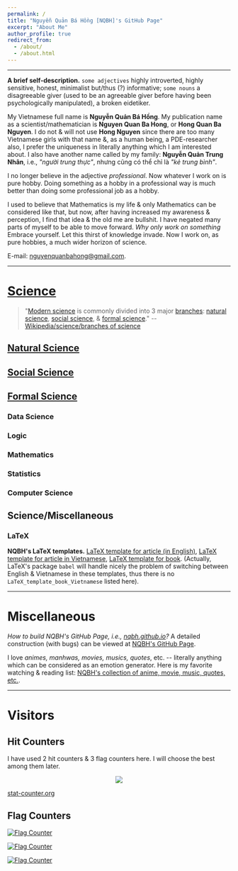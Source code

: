 ```yaml
---
permalink: /
title: "Nguyễn Quản Bá Hồng [NQBH]'s GitHub Page"
excerpt: "About Me"
author_profile: true
redirect_from: 
  - /about/
  - /about.html
---
```


------
**A brief self-description.** `some adjectives` highly introverted, highly sensitive, honest, minimalist but/thus (?) informative; `some nouns` a disagreeable giver (used to be an agreeable giver before having been psychologically manipulated), a broken eidetiker.

My Vietnamese full name is **Nguyễn Quản Bá Hồng**. My publication name as a scientist/mathematician is **Nguyen Quan Ba Hong**, or **Hong Quan Ba Nguyen**. I do not & will not use **Hong Nguyen** since there are too many Vietnamese girls with that name &, as a human being, a PDE-researcher also, I prefer the uniqueness in literally anything which I am interested about. I also have another name called by my family: **Nguyễn Quản Trung Nhân**, i.e., *"người trung thực"*, nhưng cũng có thể chỉ là *"kẻ trung bình"*.

I no longer believe in the adjective *professional*. Now whatever I work on is pure hobby. Doing something as a hobby in a professional way is much better than doing some professional job as a hobby.

I used to believe that Mathematics is my life & only Mathematics can be considered like that, but now, after having increased my awareness & perception, I find that idea & the old me are bullshit. I have negated many parts of myself to be able to move forward. *Why only work on something* Embrace yourself. Let this thirst of knowledge invade. Now I work on, as pure hobbies, a much wider horizon of science.

E-mail: <nguyenquanbahong@gmail.com>.

------

[Science](https://en.wikipedia.org/wiki/Science)
======
> "[Modern science](https://en.wikipedia.org/wiki/History_of_science#Modern_science) is commonly divided into 3 major [branches](https://en.wikipedia.org/wiki/Branches_of_science): [natural science](https://en.wikipedia.org/wiki/Natural_science), [social science](https://en.wikipedia.org/wiki/Social_science), & [formal science](https://en.wikipedia.org/wiki/Formal_science)." -- [Wikipedia/science/branches of science](https://en.wikipedia.org/wiki/Science#Branches_of_science)


[Natural Science](https://en.wikipedia.org/wiki/Natural_science)
------

[Social Science](https://en.wikipedia.org/wiki/Social_science)
------

[Formal Science](https://en.wikipedia.org/wiki/Formal_science)
------

### Data Science

### Logic

### Mathematics

### Statistics

### Computer Science

Science/Miscellaneous
------

### LaTeX
**NQBH's LaTeX templates.** [LaTeX template for article (in English)](https://github.com/NQBH/hobby/blob/master/LaTeX_template_article.tex), [LaTeX template for article in Vietnamese](https://github.com/NQBH/hobby/blob/master/LaTeX_template_article_Vietnamese.tex), [LaTeX template for book](https://github.com/NQBH/hobby/blob/master/LaTeX_template_book.tex). (Actually, LaTeX's package `babel` will handle nicely the problem of switching between English & Vietnamese in these templates, thus there is no `LaTeX_template_book_Vietnamese` listed here).

------

Miscellaneous
======
*How to build NQBH's GitHub Page, i.e., [nqbh.github.io](https://nqbh.github.io/)?* A detailed construction (with bugs) can be viewed at [NQBH's GitHub Page](https://github.com/NQBH/hobby/blob/master/NQBH_GitHub_page/NQBH_GitHub_page.pdf).

I love *animes, manhwas, movies, musics, quotes*, etc. -- literally anything which can be considered as an emotion generator. Here is my favorite watching & reading list: [NQBH's collection of anime, movie, music, quotes, etc.](https://github.com/NQBH/hobby/tree/master/NQBH_GitHub_page).


------

Visitors
======

Hit Counters
------
I have used 2 hit counters & 3 flag counters here. I will choose the best among them later.

<div align='center'><a href='https://www.hit-counts.com/'><img src='http://www.hit-counts.com/counter.php?t=MTQ2MjYyOQ==' border='0'></a></div>

 <a href='https://www.stat-counter.org/'>stat-counter.org</a> <script type='text/javascript' src='https://www.freevisitorcounters.com/auth.php?id=5d4fcf758e43789e0733c12344359701b24b8290'></script>
<script type="text/javascript" src="https://www.freevisitorcounters.com/en/home/counter/944340/t/0"></script>

Flag Counters
------
<a href="https://info.flagcounter.com/zp3Q"><img src="https://s01.flagcounter.com/countxl/zp3Q/bg_FFFFFF/txt_000000/border_CCCCCC/columns_8/maxflags_250/viewers_Flag+Counter/labels_1/pageviews_1/flags_0/percent_0/" alt="Flag Counter" border="0"></a>

<a href="https://flaghitcounter.com/details/5D"><img src="https://flaghitcounter.com/5D/" alt="Flag Counter"></a>

<a href="https://www.flagcounter.me/details/cQh"><img src="https://www.flagcounter.me/cQh/" alt="Flag Counter"></a>